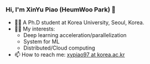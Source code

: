### Hi, I'm XinYu Piao (HeumWoo Park) 👋

- 👨‍🎓 A Ph.D student at Korea University, Seoul, Korea.
- 👨‍💻 My interests:
   - Deep learning acceleration/parallelization
   - System for ML
   - Distributed/Cloud computing
- 📫 How to reach me: [xypiao97 at korea.ac.kr](xypiao97@korea.ac.kr)

<!--
**xypiao97/xypiao97** is a ✨ _special_ ✨ repository because its `README.md` (this file) appears on your GitHub profile.

Here are some ideas to get you started:

- 🔭 I’m currently working on ...
- 🌱 I’m currently learning ...
- 👯 I’m looking to collaborate on ...
- 🤔 I’m looking for help with ...
- 💬 Ask me about ...
- 📫 How to reach me: ...
- 😄 Pronouns: ...
- ⚡ Fun fact: ...
-->
